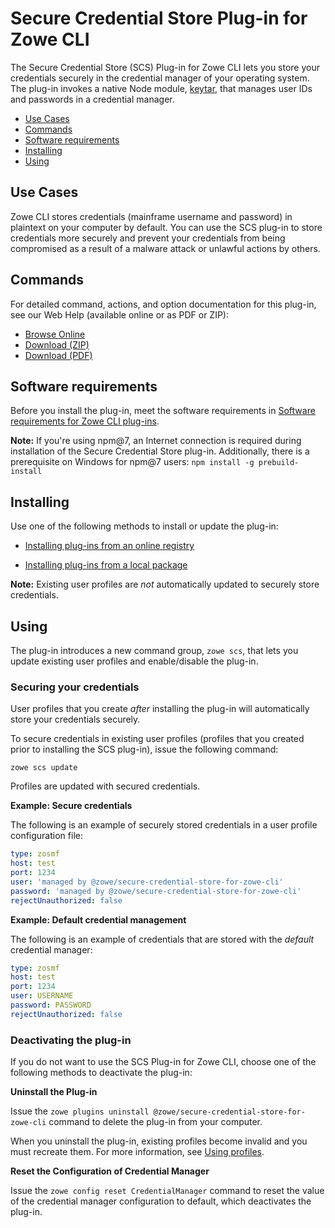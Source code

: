 # Secure Credential Store Plug-in for Zowe CLI

The Secure Credential Store (SCS) Plug-in for Zowe CLI lets you store your credentials securely in the credential manager of your operating system. The plug-in invokes a native Node module, [keytar](https://github.com/atom/node-keytar), that manages user IDs and passwords in a credential manager.

  - [Use Cases](#use-cases)
  - [Commands](#commands)
  - [Software requirements](#software-requirements)
  - [Installing](#installing)
  - [Using](#using)

## Use Cases

Zowe CLI stores credentials (mainframe username and password) in plaintext on your computer by default. You can use the SCS plug-in to store credentials more securely and prevent your credentials from being compromised as a result of a malware attack or unlawful actions by others.

## Commands

For detailed command, actions, and option documentation for this plug-in, see our Web Help (available online or as PDF or ZIP):

- <a href="/v1.24.x/web_help/index.html" target="_blank">Browse Online</a>
- <a href="/v1.24.x/zowe_web_help.zip" target="_blank">Download (ZIP)</a>
- <a href="/v1.24.x/CLIReference_Zowe.pdf" target="_blank">Download (PDF)</a>

## Software requirements

Before you install the plug-in, meet the software requirements in [Software requirements for Zowe CLI plug-ins](cli-swreqplugins.md).

**Note:** If you're using npm@7, an Internet connection is required during installation of the Secure Credential Store plug-in. Additionally, there is a prerequisite on Windows for npm@7 users: `npm install -g prebuild-install`

## Installing

Use one of the following methods to install or update the plug-in:

- [Installing plug-ins from an online registry](cli-installplugins.md#installing-plug-ins-from-an-online-registry)

- [Installing plug-ins from a local package](cli-installplugins.md#installing-plug-ins-from-a-local-package)

**Note:** Existing user profiles are *not* automatically updated to securely store credentials.

## Using

The plug-in introduces a new command group, `zowe scs`, that lets you update existing user profiles and enable/disable the plug-in.

### Securing your credentials

User profiles that you create *after* installing the plug-in will automatically store your credentials securely.

To secure credentials in existing user profiles (profiles that you created prior to installing the SCS plug-in), issue the following command:

    zowe scs update

Profiles are updated with secured credentials.

**Example: Secure credentials**

The following is an example of securely stored credentials in a user profile configuration file:

```yaml
type: zosmf
host: test
port: 1234
user: 'managed by @zowe/secure-credential-store-for-zowe-cli'
password: 'managed by @zowe/secure-credential-store-for-zowe-cli'
rejectUnauthorized: false
```

**Example: Default credential management**

The following is an example of credentials that are stored with the *default* credential manager:

```yaml
type: zosmf
host: test
port: 1234
user: USERNAME
password: PASSWORD
rejectUnauthorized: false
```

### Deactivating the plug-in

If you do not want to use the SCS Plug-in for Zowe CLI, choose one of the following methods to deactivate the plug-in:

**Uninstall the Plug-in**

Issue the `zowe plugins uninstall @zowe/secure-credential-store-for-zowe-cli` command to delete the plug-in from your computer.

When you uninstall the plug-in, existing profiles become invalid and you must recreate them. For more information, see [Using profiles](cli-usingcli#using-profiles.md).

**Reset the Configuration of Credential Manager**

Issue the `zowe config reset CredentialManager` command to reset the value of the credential manager configuration to default, which deactivates the plug-in.
